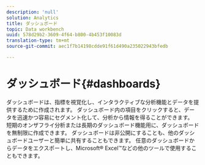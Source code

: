 ```yaml
---
description: 'null'
solution: Analytics
title: ダッシュボード
topic: Data workbench
uuid: 578d29b2-3609-4f64-b800-4b453f10083d
translation-type: tm+mt
source-git-commit: aec1f7b14198cdde91f61d490a235022943bfedb

---
```



# ダッシュボード{#dashboards}

ダッシュボードは、指標を視覚化し、インタラクティブな分析機能とデータを提供するために作成されます。 ダッシュボード内の項目をクリックすると、データを迅速かつ容易にセグメント化して、分析から情報を得ることができます。 短期のオンザフライ分析または長期のダッシュボード機能用に、ダッシュボードを無制限に作成できます。 ダッシュボードは非公開にすることも、他のダッシュボードユーザーと簡単に共有することもできます。 任意のダッシュボードからデータをエクスポートし、Microsoft® Excel™などの他のツールで使用することもできます。
